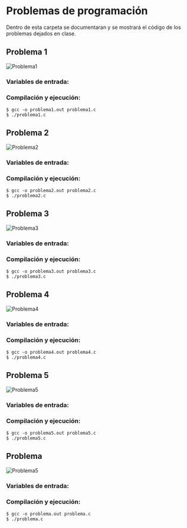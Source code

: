 # Problemas de programación
Dentro de esta carpeta se documentaran y se mostrará el código de los problemas dejados en clase.

## Problema 1
![Problema1](/2022LabSimu201907400/Problemas_Programacion/Imagenes/P1.png)
### Variables de entrada:
### Compilación y ejecución:
```
$ gcc -o problema1.out problema1.c
$ ./problema1.c
```

## Problema 2
![Problema2](/2022LabSimu201907400/Problemas_Programacion/Imagenes/P2.png)
### Variables de entrada:
### Compilación y ejecución:
```
$ gcc -o problema2.out problema2.c
$ ./problema2.c
```

## Problema 3
![Problema3](/2022LabSimu201907400/Problemas_Programacion/Imagenes/P3.png)
### Variables de entrada:
### Compilación y ejecución:
```
$ gcc -o problema3.out problema3.c
$ ./problema3.c
```

## Problema 4
![Problema4](/2022LabSimu201907400/Problemas_Programacion/Imagenes/P4.png)
### Variables de entrada:
### Compilación y ejecución:
```
$ gcc -o problema4.out problema4.c
$ ./problema4.c
```

## Problema 5
![Problema5](/2022LabSimu201907400/Problemas_Programacion/Imagenes/P5.png)
### Variables de entrada:
### Compilación y ejecución:
```
$ gcc -o problema5.out problema5.c
$ ./problema5.c
```

## Problema 
![Problema5](/2022LabSimu201907400/Problemas_Programacion/Imagenes/P.png)
### Variables de entrada:
### Compilación y ejecución:
```
$ gcc -o problema.out problema.c
$ ./problema.c
```